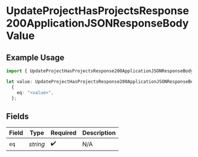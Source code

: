 # UpdateProjectHasProjectsResponse200ApplicationJSONResponseBodyValue

## Example Usage

```typescript
import { UpdateProjectHasProjectsResponse200ApplicationJSONResponseBodyValue } from "@vercel/sdk/models/updateprojectop.js";

let value: UpdateProjectHasProjectsResponse200ApplicationJSONResponseBodyValue =
  {
    eq: "<value>",
  };
```

## Fields

| Field              | Type               | Required           | Description        |
| ------------------ | ------------------ | ------------------ | ------------------ |
| `eq`               | *string*           | :heavy_check_mark: | N/A                |